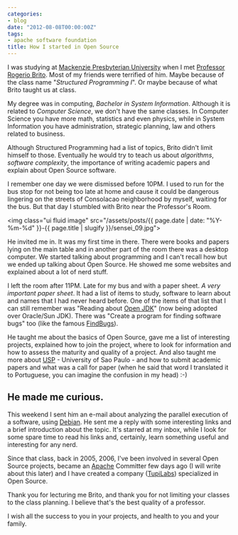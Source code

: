 ```yaml
---
categories:
- blog
date: "2012-08-08T00:00:00Z"
tags:
- apache software foundation
title: How I started in Open Source
---
```


I was studying at <a href="http://www.mackenzie.br" title="Mackenzie Presbyterian University">Mackenzie Presbyterian University</a> when I met <a href="http://www.ime.usp.br/~rbrito" title="Rogerio Brito">Professor Rogerio Brito</a>. Most of my friends were terrified of him. Maybe because of the class name "<em>Structured Programming I</em>". Or maybe because of what Brito taught us at class.

My degree was in computing, <em>Bachelor in System Information</em>. Although it is related to <em>Computer Science</em>, we don't have the same classes. In Computer Science you have more math, statistics and even physics, while in System Information you have administration, strategic planning, law and others related to business.

Although Structured Programming had a list of topics, Brito didn't limit himself to those. Eventually he would try to teach us about <em>algorithms</em>, <em>software complexity</em>, the importance of writing academic papers and explain about Open Source software.

I remember one day we were dismissed before 10PM. I used to run for the bus stop for not being too late at home and cause it could be dangerous lingering on the streets of Consolacao neighborhood by myself, waiting for the bus. But that day I stumbled with Brito near the Professor's Room.

<img class="ui fluid image" src="/assets/posts/{{ page.date | date: "%Y-%m-%d" }}-{{ page.title | slugify }}/sensei_09.jpg">

<!--more-->

He invited me in. It was my first time in there. There were books and papers lying on the main table and in another part of the room there was a desktop computer. We started talking about programming and I can't recall how but we ended up talking about Open Source. He showed me some websites and explained about a lot of nerd stuff.

I left the room after 11PM. Late for my bus and with a paper sheet. <em>A very important paper sheet</em>. It had a list of items to study, software to learn about and names that I had never heard before. One of the items of that list that I can still remember was "Reading about <a href="http://openjdk.java.net/" title="Open JDK">Open JDK</a>" (now being adopted over Oracle/Sun JDK). There was "Create a program for finding software bugs" too (like the famous <a href="http://findbugs.sourceforge.net/" title="FindBugs">FindBugs</a>).

He taught me about the basics of Open Source, gave me a list of interesting projects, explained how to join the project, where to look for information and how to assess the maturity and quality of a project. And also taught me more about <a href="http://www.usp.br" title="USP">USP</a> - University of Sao Paulo - and how to submit academic papers and what was a call for paper (when he said that word I translated it to Portuguese, you can imagine the confusion in my head) :-)

## He made me curious.

This weekend I sent him an e-mail about analyzing the parallel execution of a software, using <a href="http://www.debian.org/" title="Debian">Debian</a>. He sent me a reply with some interesting links and a brief introduction about the topic. It's starred at my inbox, while I look for some spare time to read his links and, certainly, learn something useful and interesting for any nerd.

Since that class, back in 2005, 2006, I've been involved in several Open Source projects, became an <a href="http://www.apache.org" title="Apache Software Foundation">Apache</a> Committer few days ago (I will write about this later) and I have created a company (<a href="http://www.tupilabs.com" title="TupiLabs">TupiLabs</a>) specialized in Open Source.

Thank you for lecturing me Brito, and thank you for not limiting your classes to the class planning. I believe that's the best quality of a professor.

I wish all the success to you in your projects, and health to you and your family.
